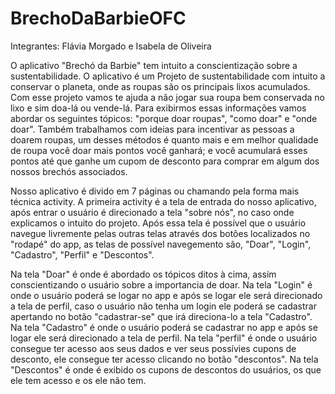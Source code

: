 # BrechoDaBarbieOFC

Integrantes: Flávia Morgado e Isabela de Oliveira 

O aplicativo "Brechó da Barbie" tem intuito a conscientização sobre a sustentabilidade. O aplicativo é um Projeto de sustentabilidade com intuito a conservar o planeta, onde as roupas são os principais lixos acumulados. Com esse projeto vamos te ajuda a não jogar sua roupa bem conservada no lixo e sim doa-lá ou vende-lá. Para exibirmos essas informações vamos abordar os seguintes tópicos: "porque doar roupas", "como doar" e "onde doar". 
Também trabalhamos com ideias para incentivar as pessoas a doarem roupas, um desses métodos é quanto mais e em melhor qualidade de roupa você doar mais pontos você ganhará; e você acumulará esses pontos até que ganhe um cupom de desconto para comprar em algum dos nossos brechós associados.

Nosso aplicativo é divido em 7 páginas ou chamando pela forma mais técnica activity. A primeira activity é a tela de entrada do nosso aplicativo, após entrar o usuário é direcionado a tela "sobre nós", no caso onde explicamos o intuito do projeto. 
Após essa tela é possível que o usuário navegue livremente pelas outras telas através dos botões localizados no "rodapé" do app, as telas de possível navegemento são, "Doar", "Login", "Cadastro", "Perfil" e "Descontos".

Na tela "Doar" é onde é abordado os tópicos ditos à cima, assim conscientizando o usuário sobre a importancia de doar. 
Na tela "Login" é onde o usuário poderá se logar no app e após se logar ele será direcionado a tela de perfil, caso o usuário não tenha um login ele poderá se cadastrar apertando no botão "cadastrar-se" que irá direciona-lo a tela "Cadastro".
Na tela "Cadastro" é onde o usuário poderá se cadastrar no app e após se logar ele será direcionado a tela de perfil.
Na tela "perfil" é onde o usuário consegue ter acesso aos seus dados e ver seus possívies cupons de desconto, ele consegue ter acesso clicando no botão "descontos".
Na tela "Descontos" é onde é exibido os cupons de descontos do usuários, os que ele tem acesso e os ele não tem.



